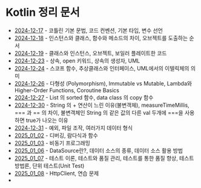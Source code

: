 # Kotlin 정리 문서

- [2024-12-17](../../docs/daily/2024_12_17.md) - 코틀린 기본 문법, 코드 컨벤션, 기본 타입, 변수 선언
- [2024-12-18](../../docs/daily/2024_12_18.md) - 인스턴스와 클래스, 함수와 메소드의 차이, 오브젝트를 도출하는 순서
- [2024-12-19](../../docs/daily/2024_12_19.md) - 클래스와 인스턴스, 오브젝트, 보일러 플레이트한 코드
- [2024-12-23](../../docs/daily/2024_12_23.md) - 상속, open 키워드, 상속의 생성자, UML
- [2024-12-24](../../docs/daily/2024_12_24.md) - 스코프 함수, 추상클래스와 인터페이스, UML에서의 이텔릭체의 의미
- [2024-12-26](../../docs/daily/2024_12_26.md) - 다형성 (Polymorphism), Immutable vs Mutable, Lambda와 Higher-Order
  Functions, Coroutine Basics
- [2024-12-27](../../docs/daily/2024_12_27.md) - List 의 sorted 함수, data class 의 copy 함수
- [2024-12-30](../../docs/daily/2024_12_30.md) - String 의 + 연산이 느린 이유(불변객체), measureTimeMillis, === 과 == 의 차이, 불변객체인
  String 의 같은 값의 다른 val 두개에 ===을 사용하면 true가 나오는 이유
- [2024-12-31](../../docs/daily/2024_12_31.md) - 예외, 파일 조작, 여러가지 데이터 형식
- [2025_01_02](../../docs/daily/2025_01_02.md) - 디버깅, 람다식과 함수
- [2025_01_03](../../docs/daily/2025_01_03.md) - 비동기 프로그래밍
- [2025_01_06](../../docs/daily/2025_01_06.md) - DataSource란?, 데이터 소스의 종류, 데이터 소스 활용 방법
- [2025_01_07](../../docs/daily/2025_01_07.md) - 테스트 이론, 테스트와 품질 관리, 테스트를 통한 품질 향상, 테스트 방법론, 단위 테스트(Unit Test)
- [2025_01_08](../../docs/daily/2025_01_08.md) - HttpClient, 연습 문제
- 